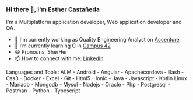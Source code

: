 ### Hi there 👋, I'm Esther Castañeda

I'm a Multiplatform application developer, Web application developer and QA.
- 🔭 I'm currently working as Quality Engineering Analyst on [Accenture](https://www.accenture.com/es-es)
- 🌱 I’m currently learning C in [Campus 42](https://www.42malaga.com)
- 😄 Pronouns: She/Her
- 📫 How to connect with me: [LinkedIn](https://www.linkedin.com/in/esther-castañeda-89900716a/)

Languages and Tools:
ALM - Android - Angular - Apachecordova - Bash - Css3 - Docker - Excel - Git - Html5 - Ionic - Java - Javascript - Kotlin
Linux - Mariadb - Mongodb - Mysql - Nodejs - Oracle - Php - Postgresql - Postman - Python - Typescript
